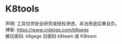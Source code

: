 # K8tools

声明: 工具仅供安全研究或授权渗透，非法用途后果自负。<br>
博客: https://www.cnblogs.com/k8gege<br>
解压密码: k8gege 旧密码 k8team 或 K8team<br>
